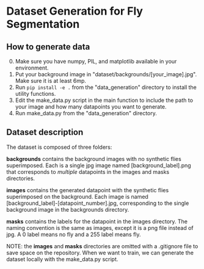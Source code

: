 # Dataset Generation for Fly Segmentation

## How to generate data

0. Make sure you have numpy, PIL, and matplotlib available in your environment.
1. Put your background image in "dataset/backgrounds/\[your_image\].jpg". Make sure it is at least 6mp.
2. Run `pip install -e .` from the "data_generation" directory to install the utility functions.
3. Edit the make_data.py script in the main function to include the path to your image and how many datapoints you want to generate.
4. Run make_data.py from the "data_generation" directory.

## Dataset description

The dataset is composed of three folders:

**backgrounds** contains the background images with no synthetic flies superimposed. Each is a single jpg image named \[background_label\].png that corresponds to *multiple* datapoints in the images and masks directories. 

**images** contains the generated datapoint with the synthetic flies superimposed on the background. Each image is named \[background_label\]-\[datapoint_number\].jpg, corresponding to the single background image in the backgrounds directory.

**masks** contains the labels for the datapoint in the images directory. The naming convention is the same as images, except it is a png file instead of jpg. A 0 label means no fly and a 255 label means fly.

NOTE: the **images** and **masks** directories are omitted with a .gitignore file to save space on the repository. When we want to train, we can generate the dataset locally with the make_data.py script.

